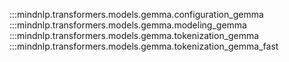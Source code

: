 :::mindnlp.transformers.models.gemma.configuration_gemma
:::mindnlp.transformers.models.gemma.modeling_gemma
:::mindnlp.transformers.models.gemma.tokenization_gemma
:::mindnlp.transformers.models.gemma.tokenization_gemma_fast